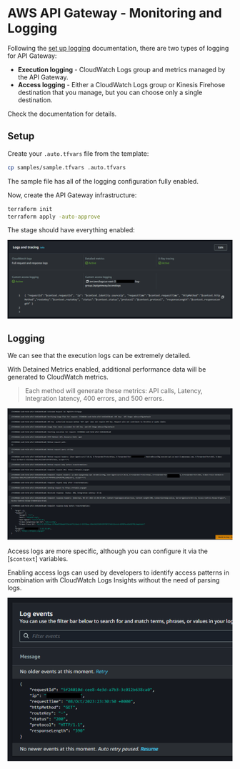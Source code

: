 # AWS API Gateway - Monitoring and Logging

Following the [set up logging][1] documentation, there are two types of logging for API Gateway:

- **Execution logging** - CloudWatch Logs group and metrics managed by the API Gateway.
- **Access logging** - Either a CloudWatch Logs group or Kinesis Firehose destination that you manage, but you can choose only a single destination.

Check the documentation for details.

## Setup

Create your `.auto.tfvars` file from the template:

```sh
cp samples/sample.tfvars .auto.tfvars
```

The sample file has all of the logging configuration fully enabled.

Now, create the API Gateway infrastructure:

```sh
terraform init
terraform apply -auto-approve
```

The stage should have everything enabled:

<img src=".assets/apigw-logging.png" />

## Logging

We can see that the execution logs can be extremely detailed.

With Detained Metrics enabled, additional performance data will be generated to CloudWatch metrics.

> Each method will generate these metrics: API calls, Latency, Integration latency, 400 errors, and 500 errors.

<img src=".assets/apigw-executionlog.png" />

Access logs are more specific, although you can configure it via the [`$context`] variables.

Enabling access logs can used by developers to identify access patterns in combination with CloudWatch Logs Insights without the need of parsing logs.

<img src=".assets/apigw-accesslogs.png" />

[1]: https://docs.aws.amazon.com/apigateway/latest/developerguide/set-up-logging.html#set-up-access-logging-permissions
[2]: https://docs.aws.amazon.com/apigateway/latest/developerguide/api-gateway-mapping-template-reference.html#context-variable-reference
